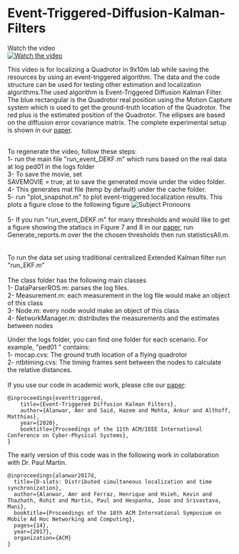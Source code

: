 # Event-Triggered-Diffusion-Kalman-Filters

Watch the video <br />
[![Watch the video](https://img.youtube.com/vi/IcBoE3KHGwQ/0.jpg)](https://youtu.be/IcBoE3KHGwQ)


This video is for localizing a Quadrotor in 9x10m lab while saving the resources by using an event-triggered algorithm. The data and the code structure can be used for testing other estimation and localization algorithms.The used algorithm is Event-Triggered Diffusion Kalman Filter. The blue rectangular is the Quadrotor real position using the Motion Capture system which is used to get the ground-truth location of the Quadrotor. The red plus is the estimated position of the Quadrotor. The ellipses are based on the diffusion error covariance matrix. The complete experimental setup is shown in our [paper](https://arxiv.org/pdf/1711.00493.pdf). <br /><br />


To regenerate the video, follow these steps:<br />
1- run the main file "run_event_DEKF.m" which runs based on the real data at log ped01 in the logs folder <br /> 
3- To save the movie, set<br />
SAVEMOVIE = true; 
at to save the generated movie under the video folder.<br />
4- This generates mat file (temp by default) under the cache folder. <br />5- run "plot_snapshot.m" to plot event-triggered localization results. This plots a figure close to the following figure
<img
src="ImgsOut/temp.png"
raw=true
alt="Subject Pronouns"
style="margin-right: 10px;"
/>
<br />
<br />
5- If you run "run_event_DEKF.m" for many thresholds and would like to get a figure showing the statiscs in Figure 7 and 8 in our [paper](https://arxiv.org/pdf/1711.00493.pdf), run Generate_reports.m over the the chosen thresholds then run statisticsAll.m.
<br />
<br />
<br />
To run the data set using traditional centralized Extended Kalman filter run "run_EKF.m"
<br />
<br />
The class folder has the following main classes<br />
1- DataParserROS.m: parses the log files.<br />
2- Measurement.m: each measurement in the log file would make an object of this class<br />
3- Node.m: every node would make an object of this class <br />
4- NetworkManager.m: distributes the measurements and the estimates between nodes <br />

Under the logs folder, you can find one folder for each scenario. For example, "ped01 " contains: <br />1- mocap.cvs: The ground truth location of a flying quadrotor <br /> 2- ntbtiming.cvs: The timing frames sent between the nodes to calculate the relative distances. <br /> <br /> 
If you use our code in academic work, please cite our [paper](https://arxiv.org/pdf/1711.00493.pdf):

```
@inproceedings{eventtriggered,
    title={Event-Triggered Diffusion Kalman Filters},
    author={Alanwar, Amr and Said, Hazem and Mehta, Ankur and Althoff, Matthias},
    year={2020},
    booktitle={Proceedings of the 11th ACM/IEEE International Conference on Cyber-Physical Systems},
}
```
The early version of this code was in the following work in collaboration with Dr. Paul Martin.

```
@inproceedings{alanwar2017d,
  title={D-slats: Distributed simultaneous localization and time synchronization},
  author={Alanwar, Amr and Ferraz, Henrique and Hsieh, Kevin and Thazhath, Rohit and Martin, Paul and Hespanha, Joao and Srivastava, Mani},
  booktitle={Proceedings of the 18th ACM International Symposium on Mobile Ad Hoc Networking and Computing},
  pages={14},
  year={2017},
  organization={ACM}
}
```
